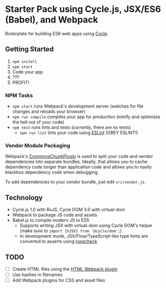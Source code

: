 # Starter Pack using Cycle.js, JSX/ES6 (Babel), and Webpack

Boilerplate for building ES6 web apps using [Cycle](http://cycle.js.org/).

## Getting Started

1. `npm install`
2. `npm start`
3. Code your app
4. ???
5. PROFIT!

### NPM Tasks

- `npm start` runs Webpack's development server (watches for file changes and reloads your browser)
- `npm run compile` compiles your app for production (minify and optimizes the hell out of your code)
- `npm test` runs lints and tests (currently, there are no tests)
  - `npm run lint` lints your code using [ESLint](eslint.org) (OBEY ESLINT!)

### Vendor Module Packaging

Webpack's [CommonsChunkPlugin](http://webpack.github.io/docs/list-of-plugins.html#commonschunkplugin) is used to split your code and vendor dependencies into separate bundles. Ideally, that allows you to cache dependency code longer than application code and allows you to easily blackbox dependency code when debugging.

To add dependencies to your _vendor_ bundle, just edit `src/vendor.js`.

## Technology

- Cycle.js 1.0 with RxJS, Cycle DOM 3.0 with virtual-dom
- Webpack to package JS code and assets
- Babel.js to compile modern JS to ES5
  - Supports writing JSX with virtual-dom using Cycle DOM's helper (make sure to `import {hJSX} from '@cycle/dom';`)
  - In development mode, JSX/Flow/TypeScript-like type hints are converted to asserts using [typecheck](https://github.com/codemix/babel-plugin-typecheck)

## TODO

- [ ] Create HTML files using the [HTML Webpack plugin](https://github.com/ampedandwired/html-webpack-plugin)
- [ ] Use hashes in filenames
- [ ] Add Webpack plugins for CSS and asset files
